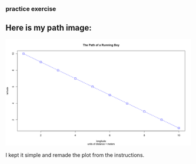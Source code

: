 ### practice exercise ###


## Here is my path image: 

![](Path_of_Boy.png)

I kept it simple and remade the plot from the instructions. 

